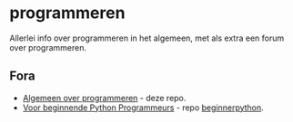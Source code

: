 # programmeren
Allerlei info over programmeren in het algemeen, met als extra een forum over programmeren. 

## Fora
* [Algemeen over programmeren](https://github.com/DenIngenieur/programmeren/discussions "Algemeen over programmeren") - deze repo. 
* [Voor beginnende Python Programmeurs](https://github.com/DenIngenieur/beginnerpython/discussions "Voor beginnende Python Programmeurs") - repo [beginnerpython](https://github.com/DenIngenieur/beginnerpython "beginnerpython").
